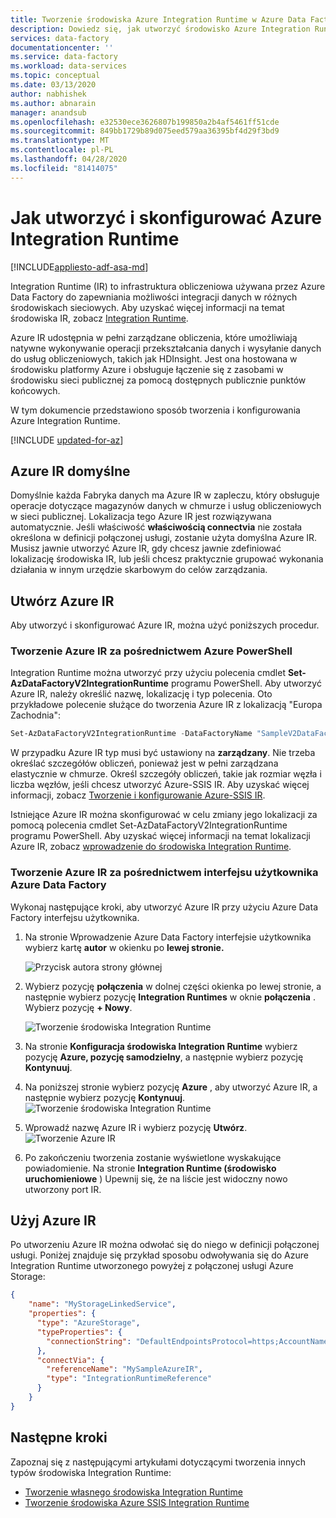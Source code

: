 ```yaml
---
title: Tworzenie środowiska Azure Integration Runtime w Azure Data Factory
description: Dowiedz się, jak utworzyć środowisko Azure Integration Runtime w Azure Data Factory, które jest używane do kopiowania działań przekształcania danych i wysyłania.
services: data-factory
documentationcenter: ''
ms.service: data-factory
ms.workload: data-services
ms.topic: conceptual
ms.date: 03/13/2020
author: nabhishek
ms.author: abnarain
manager: anandsub
ms.openlocfilehash: e32530ece3626807b199850a2b4af5461ff51cde
ms.sourcegitcommit: 849bb1729b89d075eed579aa36395bf4d29f3bd9
ms.translationtype: MT
ms.contentlocale: pl-PL
ms.lasthandoff: 04/28/2020
ms.locfileid: "81414075"
---
```

# <a name="how-to-create-and-configure-azure-integration-runtime"></a>Jak utworzyć i skonfigurować Azure Integration Runtime
[!INCLUDE[appliesto-adf-asa-md](includes/appliesto-adf-asa-md.md)]

Integration Runtime (IR) to infrastruktura obliczeniowa używana przez Azure Data Factory do zapewniania możliwości integracji danych w różnych środowiskach sieciowych. Aby uzyskać więcej informacji na temat środowiska IR, zobacz [Integration Runtime](concepts-integration-runtime.md).

Azure IR udostępnia w pełni zarządzane obliczenia, które umożliwiają natywne wykonywanie operacji przekształcania danych i wysyłanie danych do usług obliczeniowych, takich jak HDInsight. Jest ona hostowana w środowisku platformy Azure i obsługuje łączenie się z zasobami w środowisku sieci publicznej za pomocą dostępnych publicznie punktów końcowych.

W tym dokumencie przedstawiono sposób tworzenia i konfigurowania Azure Integration Runtime. 

[!INCLUDE [updated-for-az](../../includes/updated-for-az.md)]

## <a name="default-azure-ir"></a>Azure IR domyślne
Domyślnie każda Fabryka danych ma Azure IR w zapleczu, który obsługuje operacje dotyczące magazynów danych w chmurze i usług obliczeniowych w sieci publicznej. Lokalizacja tego Azure IR jest rozwiązywana automatycznie. Jeśli właściwość **właściwością connectvia** nie została określona w definicji połączonej usługi, zostanie użyta domyślna Azure IR. Musisz jawnie utworzyć Azure IR, gdy chcesz jawnie zdefiniować lokalizację środowiska IR, lub jeśli chcesz praktycznie grupować wykonania działania w innym urzędzie skarbowym do celów zarządzania. 

## <a name="create-azure-ir"></a>Utwórz Azure IR

Aby utworzyć i skonfigurować Azure IR, można użyć poniższych procedur.

### <a name="create-an-azure-ir-via-azure-powershell"></a>Tworzenie Azure IR za pośrednictwem Azure PowerShell
Integration Runtime można utworzyć przy użyciu polecenia cmdlet **Set-AzDataFactoryV2IntegrationRuntime** programu PowerShell. Aby utworzyć Azure IR, należy określić nazwę, lokalizację i typ polecenia. Oto przykładowe polecenie służące do tworzenia Azure IR z lokalizacją "Europa Zachodnia":

```powershell
Set-AzDataFactoryV2IntegrationRuntime -DataFactoryName "SampleV2DataFactory1" -Name "MySampleAzureIR" -ResourceGroupName "ADFV2SampleRG" -Type Managed -Location "West Europe"
```  
W przypadku Azure IR typ musi być ustawiony na **zarządzany**. Nie trzeba określać szczegółów obliczeń, ponieważ jest w pełni zarządzana elastycznie w chmurze. Określ szczegóły obliczeń, takie jak rozmiar węzła i liczba węzłów, jeśli chcesz utworzyć Azure-SSIS IR. Aby uzyskać więcej informacji, zobacz [Tworzenie i konfigurowanie Azure-SSIS IR](create-azure-ssis-integration-runtime.md).

Istniejące Azure IR można skonfigurować w celu zmiany jego lokalizacji za pomocą polecenia cmdlet Set-AzDataFactoryV2IntegrationRuntime programu PowerShell. Aby uzyskać więcej informacji na temat lokalizacji Azure IR, zobacz [wprowadzenie do środowiska Integration Runtime](concepts-integration-runtime.md).

### <a name="create-an-azure-ir-via-azure-data-factory-ui"></a>Tworzenie Azure IR za pośrednictwem interfejsu użytkownika Azure Data Factory
Wykonaj następujące kroki, aby utworzyć Azure IR przy użyciu Azure Data Factory interfejsu użytkownika.

1. Na stronie Wprowadzenie Azure Data Factory interfejsie użytkownika wybierz kartę **autor** w okienku po **lewej stronie.**

   ![Przycisk autora strony głównej](media/doc-common-process/get-started-page-author-button.png)

1. Wybierz pozycję **połączenia** w dolnej części okienka po lewej stronie, a następnie wybierz pozycję **Integration Runtimes** w oknie **połączenia** . Wybierz pozycję **+ Nowy**.

   ![Tworzenie środowiska Integration Runtime](media/create-azure-integration-runtime/new-integration-runtime.png)

1. Na stronie **Konfiguracja środowiska Integration Runtime** wybierz pozycję **Azure, pozycję samodzielny**, a następnie wybierz pozycję **Kontynuuj**. 

1. Na poniższej stronie wybierz pozycję **Azure** , aby utworzyć Azure IR, a następnie wybierz pozycję **Kontynuuj**.
   ![Tworzenie środowiska Integration Runtime](media/create-azure-integration-runtime/new-azure-ir.png)

1. Wprowadź nazwę Azure IR i wybierz pozycję **Utwórz**.
   ![Tworzenie Azure IR](media/create-azure-integration-runtime/create-azure-ir.png)

1. Po zakończeniu tworzenia zostanie wyświetlone wyskakujące powiadomienie. Na stronie **Integration Runtime (środowisko uruchomieniowe** ) Upewnij się, że na liście jest widoczny nowo utworzony port IR.

## <a name="use-azure-ir"></a>Użyj Azure IR

Po utworzeniu Azure IR można odwołać się do niego w definicji połączonej usługi. Poniżej znajduje się przykład sposobu odwoływania się do Azure Integration Runtime utworzonego powyżej z połączonej usługi Azure Storage:

```json
{
    "name": "MyStorageLinkedService",
    "properties": {
      "type": "AzureStorage",
      "typeProperties": {
        "connectionString": "DefaultEndpointsProtocol=https;AccountName=myaccountname;AccountKey=..."
      },
      "connectVia": {
        "referenceName": "MySampleAzureIR",
        "type": "IntegrationRuntimeReference"
      }   
    }
}

```

## <a name="next-steps"></a>Następne kroki
Zapoznaj się z następującymi artykułami dotyczącymi tworzenia innych typów środowiska Integration Runtime:

- [Tworzenie własnego środowiska Integration Runtime](create-self-hosted-integration-runtime.md)
- [Tworzenie środowiska Azure SSIS Integration Runtime](create-azure-ssis-integration-runtime.md)
 
